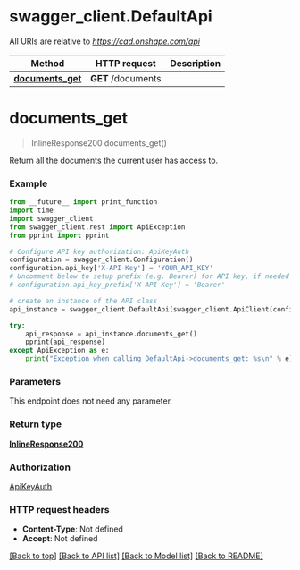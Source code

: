 # swagger_client.DefaultApi

All URIs are relative to *https://cad.onshape.com/api*

Method | HTTP request | Description
------------- | ------------- | -------------
[**documents_get**](DefaultApi.md#documents_get) | **GET** /documents | 


# **documents_get**
> InlineResponse200 documents_get()



Return all the documents the current user has access to.

### Example
```python
from __future__ import print_function
import time
import swagger_client
from swagger_client.rest import ApiException
from pprint import pprint

# Configure API key authorization: ApiKeyAuth
configuration = swagger_client.Configuration()
configuration.api_key['X-API-Key'] = 'YOUR_API_KEY'
# Uncomment below to setup prefix (e.g. Bearer) for API key, if needed
# configuration.api_key_prefix['X-API-Key'] = 'Bearer'

# create an instance of the API class
api_instance = swagger_client.DefaultApi(swagger_client.ApiClient(configuration))

try:
    api_response = api_instance.documents_get()
    pprint(api_response)
except ApiException as e:
    print("Exception when calling DefaultApi->documents_get: %s\n" % e)
```

### Parameters
This endpoint does not need any parameter.

### Return type

[**InlineResponse200**](InlineResponse200.md)

### Authorization

[ApiKeyAuth](../README.md#ApiKeyAuth)

### HTTP request headers

 - **Content-Type**: Not defined
 - **Accept**: Not defined

[[Back to top]](#) [[Back to API list]](../README.md#documentation-for-api-endpoints) [[Back to Model list]](../README.md#documentation-for-models) [[Back to README]](../README.md)

